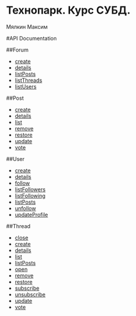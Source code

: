 Технопарк. Курс СУБД.
=================
Мялкин Максим 

#API Documentation

##Forum

* [create](https://github.com/s-stupnikov/technopark-db-api/blob/master/doc/forum/create.md)
* [details](https://github.com/s-stupnikov/technopark-db-api/blob/master/doc/forum/details.md)
* [listPosts](https://github.com/s-stupnikov/technopark-db-api/blob/master/doc/forum/listPosts.md)
* [listThreads](https://github.com/s-stupnikov/technopark-db-api/blob/master/doc/forum/listThreads.md)
* [listUsers](https://github.com/s-stupnikov/technopark-db-api/blob/master/doc/forum/listUsers.md)

##Post
* [create](https://github.com/s-stupnikov/technopark-db-api/blob/master/doc/post/create.md)
* [details](https://github.com/s-stupnikov/technopark-db-api/blob/master/doc/post/details.md)
* [list](https://github.com/s-stupnikov/technopark-db-api/blob/master/doc/post/list.md)
* [remove](https://github.com/s-stupnikov/technopark-db-api/blob/master/doc/post/remove.md)
* [restore](https://github.com/s-stupnikov/technopark-db-api/blob/master/doc/post/restore.md)
* [update](https://github.com/s-stupnikov/technopark-db-api/blob/master/doc/post/update.md)
* [vote](https://github.com/s-stupnikov/technopark-db-api/blob/master/doc/post/vote.md)

##User
* [create](https://github.com/s-stupnikov/technopark-db-api/blob/master/doc/user/create.md)
* [details](https://github.com/s-stupnikov/technopark-db-api/blob/master/doc/user/details.md)
* [follow](https://github.com/s-stupnikov/technopark-db-api/blob/master/doc/user/follow.md)
* [listFollowers](https://github.com/s-stupnikov/technopark-db-api/blob/master/doc/user/listFollowers.md)
* [listFollowing](https://github.com/s-stupnikov/technopark-db-api/blob/master/doc/user/listFollowing.md)
* [listPosts](https://github.com/s-stupnikov/technopark-db-api/blob/master/doc/user/listPosts.md)
* [unfollow](https://github.com/s-stupnikov/technopark-db-api/blob/master/doc/user/unfollow.md)
* [updateProfile](https://github.com/s-stupnikov/technopark-db-api/blob/master/doc/user/updateProfile.md)

##Thread
* [close](https://github.com/s-stupnikov/technopark-db-api/blob/master/doc/thread/close.md)
* [create](https://github.com/s-stupnikov/technopark-db-api/blob/master/doc/thread/create.md)
* [details](https://github.com/s-stupnikov/technopark-db-api/blob/master/doc/thread/details.md)
* [list](https://github.com/s-stupnikov/technopark-db-api/blob/master/doc/thread/list.md)
* [listPosts](https://github.com/s-stupnikov/technopark-db-api/blob/master/doc/thread/listPosts.md)
* [open](https://github.com/s-stupnikov/technopark-db-api/blob/master/doc/thread/open.md)
* [remove](https://github.com/s-stupnikov/technopark-db-api/blob/master/doc/thread/remove.md)
* [restore](https://github.com/s-stupnikov/technopark-db-api/blob/master/doc/thread/restore.md)
* [subscribe](https://github.com/s-stupnikov/technopark-db-api/blob/master/doc/thread/subscribe.md)
* [unsubscribe](https://github.com/s-stupnikov/technopark-db-api/blob/master/doc/thread/unsubscribe.md)
* [update](https://github.com/s-stupnikov/technopark-db-api/blob/master/doc/thread/update.md)
* [vote](https://github.com/s-stupnikov/technopark-db-api/blob/master/doc/thread/vote.md)

